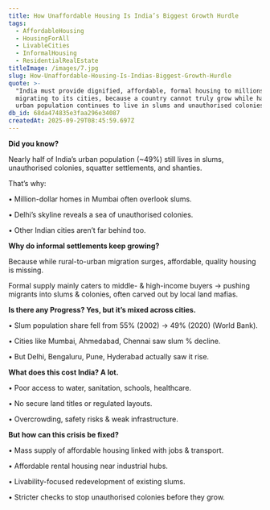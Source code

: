 ```yaml
---
title: How Unaffordable Housing Is India’s Biggest Growth Hurdle
tags:
  - AffordableHousing
  - HousingForAll
  - LivableCities
  - InformalHousing
  - ResidentialRealEstate
titleImage: /images/7.jpg
slug: How-Unaffordable-Housing-Is-Indias-Biggest-Growth-Hurdle
quote: >-
  "India must provide dignified, affordable, formal housing to millions
  migrating to its cities, because a country cannot truly grow while half its
  urban population continues to live in slums and unauthorised colonies."
db_id: 68da474835e3faa296e34087
createdAt: 2025-09-29T08:45:59.697Z
---
```


**Did you know?**

Nearly half of India’s urban population (\~49%) still lives in slums, unauthorised colonies, squatter settlements, and shanties.

That’s why:

•	Million-dollar homes in Mumbai often overlook slums.

•	Delhi’s skyline reveals a sea of unauthorised colonies.

•	Other Indian cities aren’t far behind too.

**Why do informal settlements keep growing?**

Because while rural-to-urban migration surges, affordable, quality housing is missing.

Formal supply mainly caters to middle- & high-income buyers → pushing migrants into slums & colonies, often carved out by local land mafias.

**Is there any Progress? Yes, but it’s mixed across cities.**

•	Slum population share fell from 55% (2002) → 49% (2020) (World Bank).

•	Cities like Mumbai, Ahmedabad, Chennai saw slum % decline.

•	But Delhi, Bengaluru, Pune, Hyderabad actually saw it rise.

**What does this cost India? A lot.**

•	Poor access to water, sanitation, schools, healthcare.

•	No secure land titles or regulated layouts.

•	Overcrowding, safety risks & weak infrastructure.

**But how can this crisis be fixed?**

•	Mass supply of affordable housing linked with jobs & transport.

•	Affordable rental housing near industrial hubs.

•	Livability-focused redevelopment of existing slums.

•	Stricter checks to stop unauthorised colonies before they grow.

